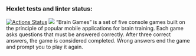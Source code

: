 ### Hexlet tests and linter status:
[![Actions Status](https://github.com/krllkrbv/frontend-project-44/actions/workflows/hexlet-check.yml/badge.svg)](https://github.com/krllkrbv/frontend-project-44/actions)
<a href="https://codeclimate.com/github/krllkrbv/frontend-project-44/maintainability"><img src="https://api.codeclimate.com/v1/badges/c0fe9aa1065b0b2d9971/maintainability" /></a>
“Brain Games” is a set of five console games built on the principle of popular mobile applications for brain training. Each game asks questions that must be answered correctly. After three correct answers, the game is considered completed. Wrong answers end the game and prompt you to play it again.
